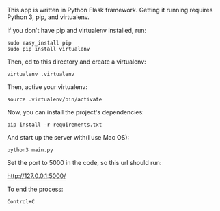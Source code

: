 This app is written in Python Flask framework. Getting it running requires Python 3, pip, and virtualenv.

If you don't have pip and virtualenv installed, run:

    sudo easy_install pip
    sudo pip install virtualenv

Then, cd to this directory and create a virtualenv:

    virtualenv .virtualenv

Then, active your virtualenv:

    source .virtualenv/bin/activate

Now, you can install the project's dependencies:

    pip install -r requirements.txt

And start up the server with(I use Mac OS):

    python3 main.py

Set the port to 5000 in the code, so this url should run:

http://127.0.0.1:5000/

To end the process:

    Control+C 